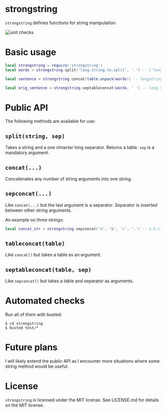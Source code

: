 # strongstring

`strongstring` defines functions for string manipulation.

![unit checks](https://github.com/pavelsaman/strongstring/actions/workflows/test.yml/badge.svg?branch=master)

# Basic usage

```lua
local strongstring = require('strongstring')
local words = strongstring.split('long.string.to.split', '.') -- {'long', 'string', 'to', 'split'}

local sentence = strongstring.concat(table.unpack(words)) -- longstringtosplit

local orig_sentence = strongstring.septableconcat(words, ' ') -- long string to split
```

# Public API

The following methods are available for use:

## `split(string, sep)`

Takes a string and a one chracter long separator. Returns a table. `sep` is a mandatory argument.

## `concat(...)`

Concatenates any number of string arguments into one string.

## `sepconcat(...)`

Like `concat(...)` but the last argument is a separator. Separator is inserted between other string arguments.

An example on three strings:

```lua
local concat_str = strongstring.sepconcat('a', 'b', 'c', '.') -- a.b.c
```

## `tableconcat(table)`

Like `concat()` but takes a table as an argument.

## `septableconcat(table, sep)`

Like `sepconcat()` but takes a table and separator as arguments.

# Automated checks

Run all of them with busted:

```
$ cd strongstring
$ busted test/*
```

# Future plans

I will likely extend the public API as I encounter more situations where some string method would be useful.

# License

`strongstring` is licensed under the MIT license. See LICENSE.md for details on the MIT license.

